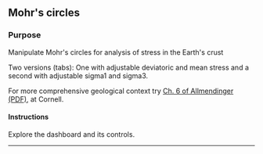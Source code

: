 ## Mohr's circles

### Purpose

Manipulate Mohr's circles for analysis of stress in the Earth's crust

Two versions (tabs): One with adjustable deviatoric and mean stress and a second with adjustable sigma1 and sigma3.

For more comprehensive geological context try [Ch. 6 of Allmendinger (PDF)](http://www.geo.cornell.edu/geology/faculty/RWA/structure-lab-manual/chapter-6.pdf), at Cornell.

#### Instructions

Explore the dashboard and its controls.

----------